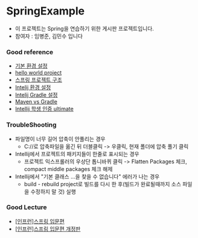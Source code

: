 # SpringExample
- 이 프로젝트는 Spring을 연습하기 위한 게시판 프로젝트입니다.
- 참여자 : 임병준, 김민수 입니다

### Good reference
- [기본 환경 설정](https://freestrokes.tistory.com/78?category=1073732)
- [hello world project](https://examples.javacodegeeks.com/enterprise-java/spring/boot/spring-boot-hello-world-example/)
- [스프링 프로젝트 구조](https://jayviii.tistory.com/15)
- [Intelij 환경 설정](https://www.bsidesoft.com/?p=6160)
- [Intelij Gradle 설정](https://www.bsidesoft.com/?p=6926&)
- [Maven vs Gradle](https://bkim.tistory.com/13)
- [Intellij 학생 인증 ultimate](https://whitepaek.tistory.com/6)


### TroubleShooting
- 파일명이 너무 길어 압축이 안풀리는 경우
  - C://로 압축파일을 옮긴 뒤 더블클릭 -> 우클릭, 현재 폴더에 압축 풀기 클릭
- Intellij에서 프로젝트의 패키지들이 한줄로 표시되는 경우
  - 프로젝트 익스프롤러의 우상단 톱니바퀴 클릭 -> Flatten Packages 체크, compact middle packages 체크 해제
- Intellij에서 "기본 클래스 ...을 찾을 수 없습니다" 에러가 나는 경우
  - build - rebuild project로 빌드를 다시 한 후(빌드가 완료될때까지 소스 파일을 수정하지 말 것) 실행

### Good Lecture
- [[인프런]스프링 입문편](https://www.inflearn.com/course/spring/dashboard)
- [[인프런]스프링 입문편 개정판](https://www.inflearn.com/course/spring_revised_edition#)

